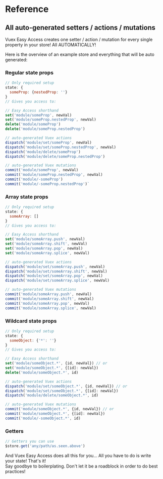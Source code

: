 # Reference

## All auto-generated setters / actions / mutations

Vuex Easy Access creates one setter / action / mutation for every single property in your store! All AUTOMATICALLY!

Here is the overview of an example store and everything that will be auto generated:

### Regular state props

```js
// Only required setup
state: {
  someProp: {nestedProp: ''}
}
// Gives you access to:

// Easy Access shorthand
set('module/someProp', newVal)
set('module/someProp.nestedProp', newVal)
delete('module/someProp')
delete('module/someProp.nestedProp')

// auto-generated Vuex actions
dispatch('module/set/someProp', newVal)
dispatch('module/set/someProp.nestedProp', newVal)
dispatch('module/delete/someProp')
dispatch('module/delete/someProp.nestedProp')

// auto-generated Vuex mutations
commit('module/someProp', newVal)
commit('module/someProp.nestedProp', newVal)
commit('module/-someProp')
commit('module/-someProp.nestedProp')`
```

### Array state props

```js
// Only required setup
state: {
  someArray: []
}
// Gives you access to:

// Easy Access shorthand
set('module/someArray.push', newVal)
set('module/someArray.shift', newVal)
set('module/someArray.pop', newVal)
set('module/someArray.splice', newVal)

// auto-generated Vuex actions
dispatch('module/set/someArray.push', newVal)
dispatch('module/set/someArray.shift', newVal)
dispatch('module/set/someArray.pop', newVal)
dispatch('module/set/someArray.splice', newVal)

// auto-generated Vuex mutations
commit('module/someArray.push', newVal)
commit('module/someArray.shift', newVal)
commit('module/someArray.pop', newVal)
commit('module/someArray.splice', newVal)
```

### Wildcard state props

```js
// Only required setup
state: {
  someObject: {'*': ''}
}
// Gives you access to:

// Easy Access shorthand
set('module/someObject.*', {id, newVal}) // or
set('module/someObject.*', {[id]: newVal})
delete('module/someObject.*', id)

// auto-generated Vuex actions
dispatch('module/set/someObject.*', {id, newVal}) // or
dispatch('module/set/someObject.*', {[id]: newVal})
dispatch('module/delete/someObject.*', id)

// auto-generated Vuex mutations
commit('module/someObject.*', {id, newVal}) // or
commit('module/someObject.*', {[id]: newVal})
commit('module/-someObject.*', id)
```

### Getters

```js
// Getters you can use
$store.get('any/path/as.seen.above')
```

And Vuex Easy Access does all this for you... All you have to do is write your state! That's it!<br>Say goodbye to boilerplating. Don't let it be a roadblock in order to do best practices!
